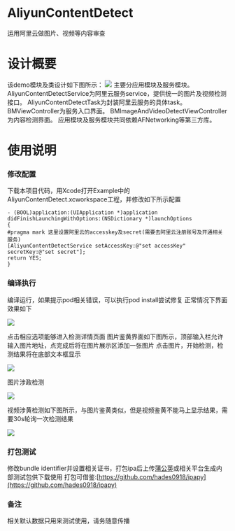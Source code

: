 # AliyunContentDetect
运用阿里云做图片、视频等内容审查
# 设计概要
该demo模块及类设计如下图所示：
![](https://github.com/bluemap/AliyunContentDetect/blob/master/Example/screenshots/class.jpg?raw=true)
主要分应用模块及服务模块。
AliyunContentDetectService为阿里云服务service，提供统一的图片及视频检测接口。
AliyunContentDetectTask为封装阿里云服务的具体task。
BMViewController为服务入口界面。
BMImageAndVideoDetectViewController为内容检测界面。
应用模块及服务模块共同依赖AFNetworking等第三方库。

# 使用说明
### 修改配置
下载本项目代码，用Xcode打开Example中的AliyunContentDetect.xcworkspace工程，并修改如下所示配置
```
- (BOOL)application:(UIApplication *)application didFinishLaunchingWithOptions:(NSDictionary *)launchOptions
{
#pragma mark 这里设置阿里云的accesskey及secret(需要去阿里云注册账号及开通相关服务)
[AliyunContentDetectService setAccessKey:@"set accessKey" secretKey:@"set secret"];
return YES;
}
```
### 编译执行
编译运行，如果提示pod相关错误，可以执行pod install尝试修复
正常情况下界面效果如下

![](https://github.com/bluemap/AliyunContentDetect/blob/master/Example/screenshots/main.png?raw=true)

点击相应选项能够进入检测详情页面
图片鉴黄界面如下图所示，顶部输入栏允许输入图片地址，点完成后将在图片展示区添加一张图片
点击图片，开始检测，检测结果将在底部文本框显示

![](https://github.com/bluemap/AliyunContentDetect/blob/master/Example/screenshots/imageporn.png?raw=true)

图片涉政检测

![](https://github.com/bluemap/AliyunContentDetect/blob/master/Example/screenshots/imageface.png?raw=true)

视频涉黄检测如下图所示，与图片鉴黄类似，但是视频鉴黄不能马上显示结果，需要30s轮询一次检测结果

![](https://github.com/bluemap/AliyunContentDetect/blob/master/Example/screenshots/videoporn.png?raw=true)

### 打包测试
修改bundle identifier并设置相关证书，打包ipa后上传[蒲公英](https://www.pgyer.com/)或相关平台生成内部测试包供下载使用
打包可借鉴:[https://github.com/hades0918/ipapy](https://github.com/hades0918/ipapy)

### 备注
相关默认数据只用来测试使用，请务随意传播


